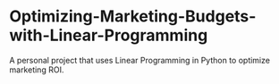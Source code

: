 # Optimizing-Marketing-Budgets-with-Linear-Programming
A personal project that uses Linear Programming in Python to optimize marketing ROI.
